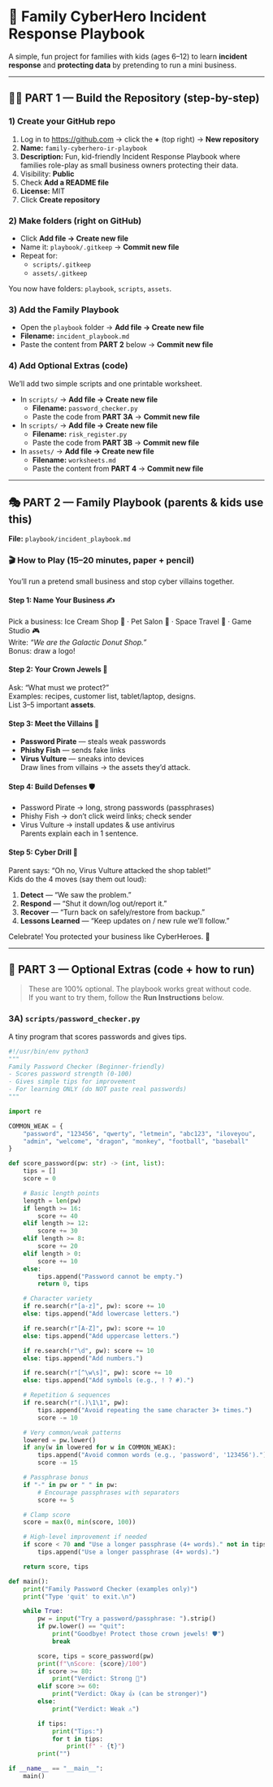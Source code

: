 # 🦸 Family CyberHero Incident Response Playbook

A simple, fun project for families with kids (ages 6–12) to learn **incident response** and **protecting data** by pretending to run a mini business.

---

## 👩‍💻 PART 1 — Build the Repository (step-by-step)

### 1) Create your GitHub repo
1. Log in to https://github.com → click the **+** (top right) → **New repository**  
2. **Name:** `family-cyberhero-ir-playbook`  
3. **Description:** Fun, kid-friendly Incident Response Playbook where families role-play as small business owners protecting their data.  
4. Visibility: **Public**  
5. Check **Add a README file**  
6. **License:** MIT  
7. Click **Create repository**

### 2) Make folders (right on GitHub)
- Click **Add file → Create new file**
- Name it: `playbook/.gitkeep` → **Commit new file**
- Repeat for:
  - `scripts/.gitkeep`
  - `assets/.gitkeep`

You now have folders: `playbook`, `scripts`, `assets`.

### 3) Add the Family Playbook
- Open the `playbook` folder → **Add file → Create new file**  
- **Filename:** `incident_playbook.md`  
- Paste the content from **PART 2** below → **Commit new file**

### 4) Add Optional Extras (code)
We’ll add two simple scripts and one printable worksheet.

- In `scripts/` → **Add file → Create new file**  
  - **Filename:** `password_checker.py`  
  - Paste the code from **PART 3A** → **Commit new file**
- In `scripts/` → **Add file → Create new file**  
  - **Filename:** `risk_register.py`  
  - Paste the code from **PART 3B** → **Commit new file**
- In `assets/` → **Add file → Create new file**  
  - **Filename:** `worksheets.md`  
  - Paste the content from **PART 4** → **Commit new file**

---

## 🎭 PART 2 — Family Playbook (parents & kids use this)

**File:** `playbook/incident_playbook.md`

### 🎬 How to Play (15–20 minutes, paper + pencil)
You’ll run a pretend small business and stop cyber villains together.

#### Step 1: Name Your Business ✍️
Pick a business: Ice Cream Shop 🍦 · Pet Salon 🐾 · Space Travel 🚀 · Game Studio 🎮  
Write: *“We are the Galactic Donut Shop.”*  
Bonus: draw a logo!

#### Step 2: Your Crown Jewels 💎
Ask: “What must we protect?”  
Examples: recipes, customer list, tablet/laptop, designs.  
List 3–5 important **assets**.

#### Step 3: Meet the Villains 👾
- **Password Pirate** — steals weak passwords  
- **Phishy Fish** — sends fake links  
- **Virus Vulture** — sneaks into devices  
Draw lines from villains → the assets they’d attack.

#### Step 4: Build Defenses 🛡️
- Password Pirate → long, strong passwords (passphrases)  
- Phishy Fish → don’t click weird links; check sender  
- Virus Vulture → install updates & use antivirus  
Parents explain each in 1 sentence.

#### Step 5: Cyber Drill 🚨
Parent says: “Oh no, Virus Vulture attacked the shop tablet!”  
Kids do the 4 moves (say them out loud):
1) **Detect** — “We saw the problem.”  
2) **Respond** — “Shut it down/log out/report it.”  
3) **Recover** — “Turn back on safely/restore from backup.”  
4) **Lessons Learned** — “Keep updates on / new rule we’ll follow.”

Celebrate! You protected your business like CyberHeroes. 🦸

---

## 🧩 PART 3 — Optional Extras (code + how to run)

> These are 100% optional. The playbook works great without code.  
> If you want to try them, follow the **Run Instructions** below.

### 3A) `scripts/password_checker.py`
A tiny program that scores passwords and gives tips.

```python
#!/usr/bin/env python3
"""
Family Password Checker (Beginner-friendly)
- Scores password strength (0-100)
- Gives simple tips for improvement
- For learning ONLY (do NOT paste real passwords)
"""

import re

COMMON_WEAK = {
    "password", "123456", "qwerty", "letmein", "abc123", "iloveyou",
    "admin", "welcome", "dragon", "monkey", "football", "baseball"
}

def score_password(pw: str) -> (int, list):
    tips = []
    score = 0

    # Basic length points
    length = len(pw)
    if length >= 16:
        score += 40
    elif length >= 12:
        score += 30
    elif length >= 8:
        score += 20
    elif length > 0:
        score += 10
    else:
        tips.append("Password cannot be empty.")
        return 0, tips

    # Character variety
    if re.search(r"[a-z]", pw): score += 10
    else: tips.append("Add lowercase letters.")

    if re.search(r"[A-Z]", pw): score += 10
    else: tips.append("Add uppercase letters.")

    if re.search(r"\d", pw): score += 10
    else: tips.append("Add numbers.")

    if re.search(r"[^\w\s]", pw): score += 10
    else: tips.append("Add symbols (e.g., ! ? #).")

    # Repetition & sequences
    if re.search(r"(.)\1\1", pw):
        tips.append("Avoid repeating the same character 3+ times.")
        score -= 10

    # Very common/weak patterns
    lowered = pw.lower()
    if any(w in lowered for w in COMMON_WEAK):
        tips.append("Avoid common words (e.g., 'password', '123456').")
        score -= 15

    # Passphrase bonus
    if "-" in pw or " " in pw:
        # Encourage passphrases with separators
        score += 5

    # Clamp score
    score = max(0, min(score, 100))

    # High-level improvement if needed
    if score < 70 and "Use a longer passphrase (4+ words)." not in tips:
        tips.append("Use a longer passphrase (4+ words).")

    return score, tips

def main():
    print("Family Password Checker (examples only)")
    print("Type 'quit' to exit.\n")

    while True:
        pw = input("Try a password/passphrase: ").strip()
        if pw.lower() == "quit":
            print("Goodbye! Protect those crown jewels! 🛡️")
            break

        score, tips = score_password(pw)
        print(f"\nScore: {score}/100")
        if score >= 80:
            print("Verdict: Strong 👏")
        elif score >= 60:
            print("Verdict: Okay 👍 (can be stronger)")
        else:
            print("Verdict: Weak ⚠️")

        if tips:
            print("Tips:")
            for t in tips:
                print(f" - {t}")
        print("")

if __name__ == "__main__":
    main()

